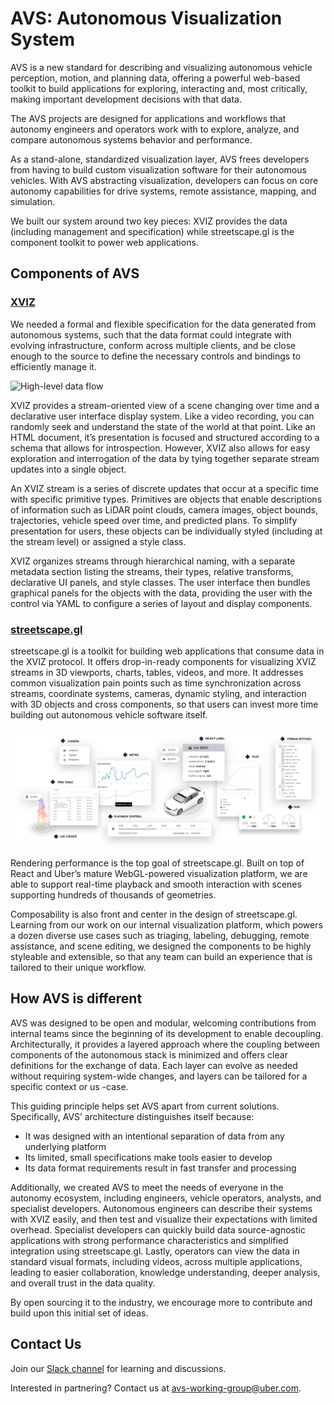 # AVS: Autonomous Visualization System

AVS is a new standard for describing and visualizing autonomous vehicle perception, motion, and
planning data, offering a powerful web-based toolkit to build applications for exploring,
interacting and, most critically, making important development decisions with that data.

The AVS projects are designed for applications and workflows that autonomy engineers and operators
work with to explore, analyze, and compare autonomous systems behavior and performance.

As a stand-alone, standardized visualization layer, AVS frees developers from having to build custom
visualization software for their autonomous vehicles. With AVS abstracting visualization, developers
can focus on core autonomy capabilities for drive systems, remote assistance, mapping, and
simulation.

We built our system around two key pieces: XVIZ provides the data (including management and
specification) while streetscape.gl is the component toolkit to power web applications.

## Components of AVS

### [XVIZ](https://github.com/uber/xviz/blob/master/docs/README.md)

We needed a formal and flexible specification for the data generated from autonomous systems, such
that the data format could integrate with evolving infrastructure, conform across multiple clients,
and be close enough to the source to define the necessary controls and bindings to efficiently
manage it.

![High-level data flow](https://github.com/uber/xviz/raw/master/docs/overview/images/data-flow.png)

XVIZ provides a stream-oriented view of a scene changing over time and a declarative user interface
display system. Like a video recording, you can randomly seek and understand the state of the world
at that point. Like an HTML document, it’s presentation is focused and structured according to a
schema that allows for introspection. However, XVIZ also allows for easy exploration and
interrogation of the data by tying together separate stream updates into a single object.

An XVIZ stream is a series of discrete updates that occur at a specific time with specific primitive
types. Primitives are objects that enable descriptions of information such as LiDAR point clouds,
camera images, object bounds, trajectories, vehicle speed over time, and predicted plans. To
simplify presentation for users, these objects can be individually styled (including at the stream
level) or assigned a style class.

XVIZ organizes streams through hierarchical naming, with a separate metadata section listing the
streams, their types, relative transforms, declarative UI panels, and style classes. The user
interface then bundles graphical panels for the objects with the data, providing the user with the
control via YAML to configure a series of layout and display components.

### [streetscape.gl](/docs/README.md)

streetscape.gl is a toolkit for building web applications that consume data in the XVIZ protocol. It
offers drop-in-ready components for visualizing XVIZ streams in 3D viewports, charts, tables,
videos, and more. It addresses common visualization pain points such as time synchronization across
streams, coordinate systems, cameras, dynamic styling, and interaction with 3D objects and cross
components, so that users can invest more time building out autonomous vehicle software itself.

![UI Components](./images/ui-controls.png)

Rendering performance is the top goal of streetscape.gl. Built on top of React and Uber’s mature
WebGL-powered visualization platform, we are able to support real-time playback and smooth
interaction with scenes supporting hundreds of thousands of geometries.

Composability is also front and center in the design of streetscape.gl. Learning from our work on
our internal visualization platform, which powers a dozen diverse use cases such as triaging,
labeling, debugging, remote assistance, and scene editing, we designed the components to be highly
styleable and extensible, so that any team can build an experience that is tailored to their unique
workflow.

## How AVS is different

AVS was designed to be open and modular, welcoming contributions from internal teams since the
beginning of its development to enable decoupling. Architecturally, it provides a layered approach
where the coupling between components of the autonomous stack is minimized and offers clear
definitions for the exchange of data. Each layer can evolve as needed without requiring system-wide
changes, and layers can be tailored for a specific context or us -case.

This guiding principle helps set AVS apart from current solutions. Specifically, AVS’ architecture
distinguishes itself because:

- It was designed with an intentional separation of data from any underlying platform
- Its limited, small specifications make tools easier to develop
- Its data format requirements result in fast transfer and processing

Additionally, we created AVS to meet the needs of everyone in the autonomy ecosystem, including
engineers, vehicle operators, analysts, and specialist developers. Autonomous engineers can describe
their systems with XVIZ easily, and then test and visualize their expectations with limited
overhead. Specialist developers can quickly build data source-agnostic applications with strong
performance characteristics and simplified integration using streetscape.gl. Lastly, operators can
view the data in standard visual formats, including videos, across multiple applications, leading to
easier collaboration, knowledge understanding, deeper analysis, and overall trust in the data
quality.

By open sourcing it to the industry, we encourage more to contribute and build upon this initial set
of ideas.

## Contact Us

Join our
[Slack channel](https://join.slack.com/t/streetscapexviz/shared_invite/enQtNTUyMDEwNzU4OTEyLWUyZGIzZDIxMGY2Nzc5ZjIyZWY3MWYzMjhjODM0NzE2MGYyZjkzYWUwYjZlMTkwNGU1ZDRkOWNlYzYzZWJmM2Q)
for learning and discussions.

Interested in partnering? Contact us at
[avs-working-group@uber.com](mailto:avs-working-group@uber.com).
